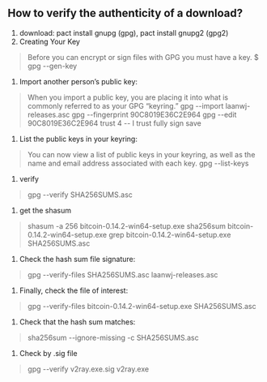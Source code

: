 ## How to verify the authenticity of a download?
1. download: pact install gnupg (gpg), pact install gnupg2 (gpg2)
1. Creating Your Key
> Before you can encrypt or sign files with GPG you must have a key.
> $ gpg --gen-key
1. Import another person’s public key:
> When you import a public key, you are placing it into what is commonly referred to as your GPG “keyring.”
> gpg --import laanwj-releases.asc
> gpg --fingerprint 90C8019E36C2E964
> gpg --edit 90C8019E36C2E964
> trust
> 4 -- I trust fully
> sign
> save
1. List the public keys in your keyring:
> You can now view a list of public keys in your keyring, as well as the name and email address associated with each key.
> gpg --list-keys
1. verify
> gpg --verify SHA256SUMS.asc
1. get the shasum
> shasum -a 256 bitcoin-0.14.2-win64-setup.exe
> sha256sum bitcoin-0.14.2-win64-setup.exe
> grep bitcoin-0.14.2-win64-setup.exe SHA256SUMS.asc
1. Check the hash sum file signature:
> gpg --verify-files SHA256SUMS.asc laanwj-releases.asc
1. Finally, check the file of interest:
> gpg --verify-files bitcoin-0.14.2-win64-setup.exe SHA256SUMS.asc
1. Check that the hash sum matches:
> sha256sum --ignore-missing -c SHA256SUMS.asc
1. Check by .sig file 
> gpg --verify v2ray.exe.sig v2ray.exe

